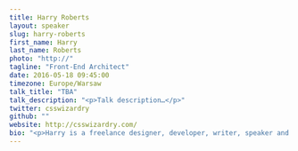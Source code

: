 ```yaml
---
title: Harry Roberts
layout: speaker
slug: harry-roberts
first_name: Harry
last_name: Roberts
photo: "http://"
tagline: "Front-End Architect"
date: 2016-05-18 09:45:00
timezone: Europe/Warsaw
talk_title: "TBA"
talk_description: "<p>Talk description…</p>"
twitter: csswizardry
github: ""
website: http://csswizardry.com/
bio: "<p>Harry is a freelance designer, developer, writer, speaker and front-end architect from the UK, previously working as Senior UI Developer for Sky. He Tweets at @csswizardry, and specialises in authoring and scaling massive front-ends. He writes on the subjects of maintainability, architecture, performance, OOCSS and more at csswizardry.com. He is the lead and sole developer of inuit.css, a powerful, scalable, Sass-based, BEM, OOCSS framework.</p>"
---
```

